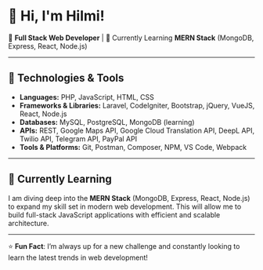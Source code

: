 # 👋 Hi, I'm Hilmi!

🚀 **Full Stack Web Developer** | 🌱 Currently Learning **MERN Stack** (MongoDB, Express, React, Node.js)

---

## 🔧 Technologies & Tools
- **Languages:** PHP, JavaScript, HTML, CSS
- **Frameworks & Libraries:** Laravel, CodeIgniter, Bootstrap, jQuery, VueJS, React, Node.js
- **Databases:** MySQL, PostgreSQL, MongoDB (learning)
- **APIs:** REST, Google Maps API, Google Cloud Translation API, DeepL API, Twilio API, Telegram API, PayPal API
- **Tools & Platforms:** Git, Postman, Composer, NPM, VS Code, Webpack

---

## 🌱 Currently Learning
I am diving deep into the **MERN Stack** (MongoDB, Express, React, Node.js) to expand my skill set in modern web development. This will allow me to build full-stack JavaScript applications with efficient and scalable architecture.

---

⭐ **Fun Fact**: I’m always up for a new challenge and constantly looking to learn the latest trends in web development!
